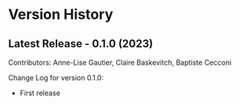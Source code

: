 # Version History

## Latest Release - 0.1.0 (2023)

Contributors: Anne-Lise Gautier, Claire Baskevitch, Baptiste Cecconi

Change Log for version 0.1.0:
- First release
